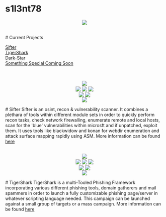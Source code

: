 # s1l3nt78
<p align="center">
	<img align="center" src="https://raw.githubusercontent.com/s1l3nt78/s1l3nt78.github.io/master/.vs/logo.PNG">
</p>
<br>
# Current Projects

<a href="https://github.com/s1l3nt78/sifter">Sifter</a>
<br>
<a href="https://github.com/s1l3nt78/TigerShark">TigerShark</a>
<br>
<a href="https://github.com/s1l3nt78/Dark-Star">Dark-Star</a>
<br>
<a href="https://github.com/s1l3nt78/-i-i-">Something Special Coming Soon</a>
<br>
<br>
<br>
<p align="center">
	<img align="center" src="https://raw.githubusercontent.com/s1l3nt78/s1l3nt78.github.io/master/sifter/sifter.PNG">
<br>
  	<img align="center" src="https://img.shields.io/github/issues/s1l3nt78/sifter">
  	<img align="center" src="https://img.shields.io/github/forks/s1l3nt78/sifter">
  	<img align="center" src="https://img.shields.io/github/stars/s1l3nt78/sifter">		  
<br>
  	<img align="center" src="https://img.shields.io/badge/Version-4.6-red">
	<img align="center" src="https://img.shields.io/badge/Build-ChrysalliS-yellowgreen">
<br>
	 <img align="center" src="https://img.shields.io/badge/Author-s1l3nt78-yellowgreen">
</p>
# Sifter
	Sifter is an osint, recon & vulnerability scanner. 
	It combines a plethara of tools within different module sets in order to quickly 		
	perform recon tasks, check network firewalling, enumerate remote and local hosts, 
	scan for the 'blue' vulnerabilities within microsft and if unpatched, exploit them.  
	It uses tools like blackwidow and konan for webdir enumeration and attack surface 		
	mapping rapidly using ASM. 
	More information can be found <a href="./sifter/README.md">here</a>

<br>
<br>
<p align="center">
 <img align="center" src="https://github.com/s1l3nt78/Private/blob/master/Photos/tigershark-Release.PNG">
<br>
 <img align="center" src="https://img.shields.io/github/issues/s1l3nt78/TigerShark">
 <img align="center" src="https://img.shields.io/github/forks/s1l3nt78/TigerShark">
 <img align="center" src="https://img.shields.io/github/stars/s1l3nt78/TigerShark">
 <br>
 <img align="center" src="https://img.shields.io/badge/Build-Release-orange">
 <img align="center" src="https://img.shields.io/badge/Version-3-red">
 <br>
  <img align="center" src="https://img.shields.io/badge/Author-s1l3nt78-yellowgreen">
</p>
# TigerShark
	TigerShark is a multi-Tooled Phishing Framework incorporating various different 
	phishing tools, domain gatherers and mail spammers in order to launch a fully customizable	
	phishing page/server in whatever scripting language needed. This campaign can be launched 
	against a small group of targets or a mass campaign. 
	More information can be found <a href="./TigerShark/README.md">here</a>
<br>
<br>
